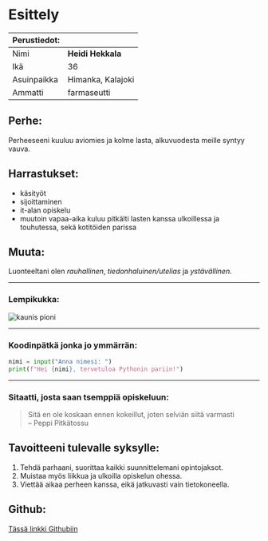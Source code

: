 # Esittely

| Perustiedot: |   |
|---|---|
| Nimi | **Heidi Hekkala** |
| Ikä | 36 |
| Asuinpaikka | Himanka, Kalajoki |
| Ammatti | farmaseutti |

## Perhe:

Perheeseeni kuuluu aviomies ja kolme lasta, alkuvuodesta meille syntyy vauva.

## Harrastukset:

- käsityöt
- sijoittaminen
- it-alan opiskelu
- muutoin vapaa-aika kuluu pitkälti lasten kanssa ulkoillessa ja touhutessa, sekä kotitöiden parissa

## Muuta:

Luonteeltani olen *rauhallinen*, *tiedonhaluinen/utelias* ja *ystävällinen*.

---
### Lempikukka:

![kaunis pioni](https://cdn.pixabay.com/photo/2018/06/23/18/16/peony-3493240_1280.jpg)

---
### Koodinpätkä jonka jo ymmärrän:

```python
nimi = input("Anna nimesi: ")  
print(f"Hei {nimi}, tervetuloa Pythonin pariin!")
```

---
### Sitaatti, josta saan tsemppiä opiskeluun:

> Sitä en ole koskaan ennen kokeillut, joten selviän siitä varmasti  
> – Peppi Pitkätossu

## Tavoitteeni tulevalle syksylle:
1. Tehdä parhaani, suorittaa kaikki suunnittelemani opintojaksot.
2. Muistaa myös liikkua ja ulkoilla opiskelun ohessa.
3. Viettää aikaa perheen kanssa, eikä jatkuvasti vain tietokoneella.

## Github:
[Tässä linkki Githubiin](https://github.com/heidihekk)

